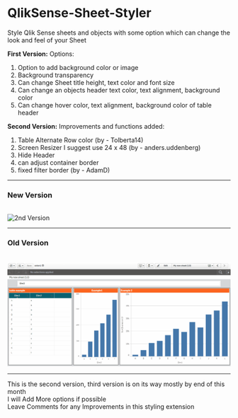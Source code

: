 # QlikSense-Sheet-Styler <br />
Style Qlik Sense sheets and objects with some option which can change the look and feel of your Sheet
 
<b>First Version:</b>
Options: 
1.    Option to add background color or image 
2.    Background transparency 
3.    Can change Sheet title height, text color and font size 
4.    Can change an objects header text color, text alignment, background color 
5.    Can change hover color, text alignment, background color of table header

<b>Second Version:</b>
Improvements and functions added:
1.    Table Alternate Row color (by - Tolberta14)
2.    Screen Resizer I suggest use 24 x 48 (by - anders.uddenberg)
3.    Hide Header
4.    can adjust container border
5.    fixed filter border (by - AdamD)
<hr />
<h3>New Version</h3>
<br>
<img src="./qlik_sense_sheet_styler-v2.gif" alt="2nd Version">

<hr />
<h3>Old Version</h3>
<br>
<img src="./qlik_sense_sheet_styler.gif" alt="1st Version">
<hr>
This is the second version, third version is on its way mostly by end of this month
<br />
I will Add More options if possible
<br />
Leave Comments for any Improvements in this styling extension
